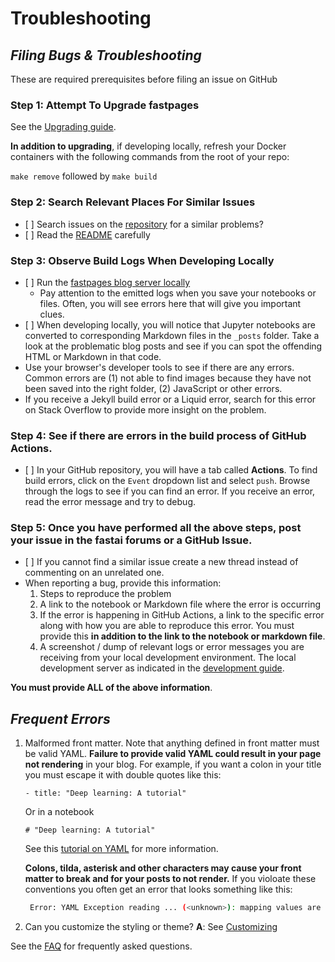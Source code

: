 # Troubleshooting

## *Filing Bugs & Troubleshooting*

These are required prerequisites before filing an issue on GitHub

### Step 1: Attempt To Upgrade fastpages

See the [Upgrading guide](https://github.com/AlexRogalsky/object-mappers-playground/blob/master/UPGRADE.md).

**In addition to upgrading**, if developing locally, refresh your Docker containers with the following
commands from the root of your repo:

`make remove` followed by `make build`

### Step 2: Search Relevant Places For Similar Issues

- \[ ] Search issues on the [repository](https://github.com/AlexRogalsky/object-mappers-playground/) for a similar
  problems?
- \[ ] Read the [README](https://github.com/AlexRogalsky/object-mappers-playground/blob/master/README.md)
  carefully

### Step 3: Observe Build Logs When Developing Locally

- \[ ] Run the
  [fastpages blog server locally](https://github.com/AlexRogalskiy/object-mappers-playground/tree/411b3cc78f62a724d9d5eab4c09535e4ed36ceb3/docs/user-guide/DEVELOPMENT.md)
  - Pay attention to the emitted logs when you save your notebooks or files. Often, you will see errors
    here that will give you important clues.
- \[ ] When developing locally, you will notice that Jupyter notebooks are converted to corresponding
  Markdown files in the `_posts` folder. Take a look at the problematic blog posts and see if you can spot
  the offending HTML or Markdown in that code.
- Use your browser's developer tools to see if there are any errors. Common errors are (1) not able to find
  images because they have not been saved into the right folder, (2) JavaScript or other errors.
- If you receive a Jekyll build error or a Liquid error, search for this error on Stack Overflow to provide
  more insight on the problem.

### Step 4: See if there are errors in the build process of GitHub Actions.

- \[ ] In your GitHub repository, you will have a tab called **Actions**. To find build errors, click on the
  `Event` dropdown list and select `push`. Browse through the logs to see if you can find an error. If you
  receive an error, read the error message and try to debug.

### Step 5: Once you have performed all the above steps, post your issue in the fastai forums or a GitHub Issue.

- \[ ] If you cannot find a similar issue create a new thread instead of commenting on an unrelated one.
- When reporting a bug, provide this information:
  1. Steps to reproduce the problem
  2. A link to the notebook or Markdown file where the error is occurring
  3. If the error is happening in GitHub Actions, a link to the specific error along with how you are able
     to reproduce this error. You must provide this **in addition to the link to the notebook or markdown
     file**.
  4. A screenshot / dump of relevant logs or error messages you are receiving from your local development
     environment. The local development server as indicated in the
     [development guide](https://github.com/fastai/fastpages/blob/master/\_fastpages_docs/DEVELOPMENT.md).

**You must provide ALL of the above information**.

## *Frequent Errors*

1. Malformed front matter. Note that anything defined in front matter must be valid YAML. **Failure to provide
   valid YAML could result in your page not rendering** in your blog. For example, if you want a colon in your
   title you must escape it with double quotes like this:

   `- title: "Deep learning: A tutorial"`

   Or in a notebook

   `# "Deep learning: A tutorial"`

   See this [tutorial on YAML](https://rollout.io/blog/yaml-tutorial-everything-you-need-get-started/) for
   more information.

   **Colons, tilda, asterisk and other characters may cause your front matter to break and for your posts to
   not render.** If you violoate these conventions you often get an error that looks something like this:

   ```bash
    Error: YAML Exception reading ... (<unknown>): mapping values are not allowed
   ```

2. Can you customize the styling or theme? **A**: See
   [Customizing](https://github.com/AlexRogalskiy/object-mappers-playground#customizing-fastpages)

See the [FAQ](https://github.com/AlexRogalskiy/object-mappers-playground#faq) for frequently asked questions.
